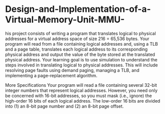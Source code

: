 # Design-and-Implementation-of-a-Virtual-Memory-Unit-MMU-
his project consists of writing a program that translates logical to physical addresses for a virtual address space of size 216 = 65,536 bytes. Your program will read from a file containing logical addresses and, using a TLB and a page table, translates each logical address to its corresponding physical address and output the value of the byte stored at the translated physical address. Your learning goal is to use simulation to understand the steps involved in translating logical to physical addresses. This will include resolving page faults using demand paging, managing a TLB, and implementing a page-replacement algorithm.

More Specifications
Your program will read a file containing several 32-bit integer numbers that represent logical addresses. However, you need only be concerned with 16-bit addresses, so you must mask (i.e., ignore) the high-order 16 bits of each logical address. The low-order 16 bits are divided into (1) an 8-bit page number and (2) an 8-bit page offset.

